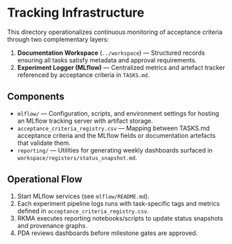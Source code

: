 # Tracking Infrastructure

This directory operationalizes continuous monitoring of acceptance criteria through two complementary layers:

1. **Documentation Workspace** (`../workspace`) — Structured records ensuring all tasks satisfy metadata and approval requirements.
2. **Experiment Logger (MLflow)** — Centralized metrics and artefact tracker referenced by acceptance criteria in `TASKS.md`.

## Components
- `mlflow/` — Configuration, scripts, and environment settings for hosting an MLflow tracking server with artifact storage.
- `acceptance_criteria_registry.csv` — Mapping between TASKS.md acceptance criteria and the MLflow fields or documentation artefacts that validate them.
- `reporting/` — Utilities for generating weekly dashboards surfaced in `workspace/registers/status_snapshot.md`.

## Operational Flow
1. Start MLflow services (see `mlflow/README.md`).
2. Each experiment pipeline logs runs with task-specific tags and metrics defined in `acceptance_criteria_registry.csv`.
3. RKMA executes reporting notebooks/scripts to update status snapshots and provenance graphs.
4. PDA reviews dashboards before milestone gates are approved.

